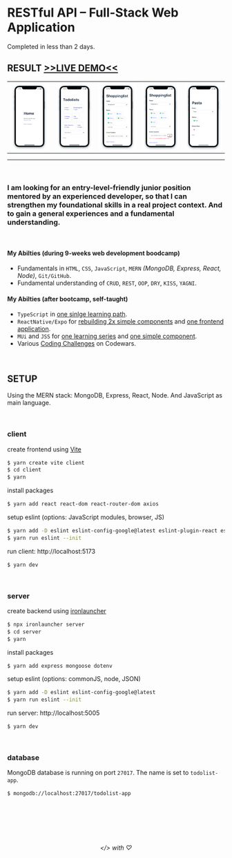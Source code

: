 # RESTful API – Full-Stack Web Application

Completed in less than 2 days.

## RESULT [>>LIVE DEMO<<](https://main--restful-api-web-app.netlify.app) 
<table>
	<tr>
		<td>
			<img src='./showcase/Screenshot 2023-08-30 015604.png'>
		</td>
		<td>
			<img src='./showcase/Screenshot 2023-08-29 222357.png'>
		</td>
		<td>
			<img src='./showcase/Screenshot 2023-08-29 222455.png'>
		</td>
		<td>
			<img src='./showcase/Screenshot 2023-08-29 222630.png'>
		</td>
		<td>
			<img src='./showcase/Screenshot 2023-08-29 222545.png'>
		</td>
	</tr>
</table>

---

<br/>

### I am looking for an entry-level-friendly junior position mentored by an experienced developer, so that I can strengthen my foundational skills in a real project context. And to gain a general experiences and a fundamental understanding.

<br/>

#### My Abilties (during 9-weeks web development boodcamp)
- Fundamentals in `HTML`, `CSS`, `JavaScript`, `MERN` _(MongoDB, Express, React, Node)_, `Git/GitHub`.
- Fundamental understanding of `CRUD`, `REST`, `OOP`, `DRY`, `KISS`, `YAGNI`.

#### My Abilties (after bootcamp, self-taught) 
- `TypeScript` in [one sinlge learning path](https://github.com/gunnar-miklis/learn-typescript).
- `ReactNative/Expo` for [rebuilding 2x simple components](https://github.com/gunnar-miklis/frontend-challenges/tree/main/qr-code-component/solutions/ReactNative) and [one frontend application](https://github.com/gunnar-miklis/qr-code-scanner-app#qr-code-ticket-scanner-in-react-native).
- `MUi` and `JSS` for [one learning series](https://github.com/gunnar-miklis/intro-to-material-ui-react) and [one simple component](https://github.com/gunnar-miklis/frontend-challenges/tree/main/tip-calculator/solutions/react-mui).
- Various [Coding Challenges](https://github.com/gunnar-miklis/coding-challenges) on Codewars.

&nbsp;

## SETUP
Using the MERN stack: MongoDB, Express, React, Node. And JavaScript as main language.

&nbsp;

### client
create frontend using [Vite](https://vitejs.dev/)
```bash
$ yarn create vite client
$ cd client
$ yarn 
```
install packages
```bash
$ yarn add react react-dom react-router-dom axios
```
setup eslint (options: JavaScript modules, browser, JS)
```bash
$ yarn add -D eslint eslint-config-google@latest eslint-plugin-react eslint-plugin-react-hooks eslint-plugin-react-refresh
$ yarn run eslint --init
```
run client: http://localhost:5173
```bash
$ yarn dev
```

&nbsp;

### server
create backend using [ironlauncher](https://github.com/ironhack-edu/ironlauncher)
```bash
$ npx ironlauncher server
$ cd server
$ yarn
```
install packages
```bash
$ yarn add express mongoose dotenv
```
setup eslint (options: commonJS, node, JSON)
```bash
$ yarn add -D eslint eslint-config-google@latest
$ yarn run eslint --init
```
run server: http://localhost:5005
```bash
$ yarn dev
````

&nbsp;

### database

MongoDB database is running on port `27017`. The name is set to `todolist-app`.
```bash
$ mongodb://localhost:27017/todolist-app
```

&nbsp;
---
&nbsp;

<div align='center'><h6> &lt;&#47;&gt; with &#9825 </h6></div>
